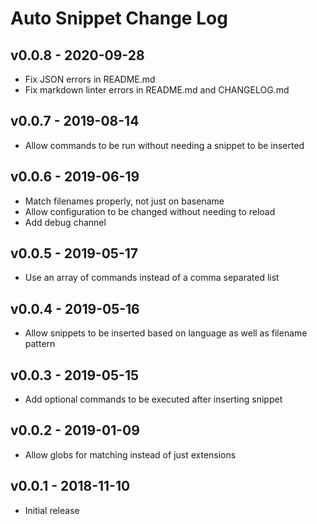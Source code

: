 # Auto Snippet Change Log

## v0.0.8 - 2020-09-28

- Fix JSON errors in README.md
- Fix markdown linter errors in README.md and CHANGELOG.md

## v0.0.7 - 2019-08-14

- Allow commands to be run without needing a snippet to be inserted

## v0.0.6 - 2019-06-19

- Match filenames properly, not just on basename
- Allow configuration to be changed without needing to reload
- Add debug channel

## v0.0.5 - 2019-05-17

- Use an array of commands instead of a comma separated list

## v0.0.4 - 2019-05-16

- Allow snippets to be inserted based on language as well as filename pattern

## v0.0.3 - 2019-05-15

- Add optional commands to be executed after inserting snippet

## v0.0.2 - 2019-01-09

- Allow globs for matching instead of just extensions

## v0.0.1 - 2018-11-10

- Initial release
